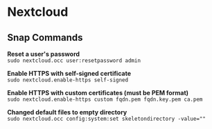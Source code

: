 # Nextcloud #

## Snap Commands ##

**Reset a user's password**  
`sudo nextcloud.occ user:resetpassword admin`  

**Enable HTTPS with self-signed certificate**  
`sudo nextcloud.enable-https self-signed`

**Enable HTTPS with custom certificates (must be PEM format)**  
`sudo nextcloud.enable-https custom fqdn.pem fqdn.key.pem ca.pem`

**Changed default files to empty directory**  
`sudo nextcloud.occ config:system:set skeletondirectory -value=""`
